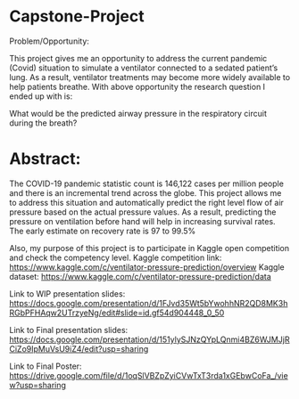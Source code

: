 # Capstone-Project
Problem/Opportunity:

This project gives me an opportunity to address the current pandemic (Covid) situation to simulate a ventilator connected to a sedated patient’s lung. As a result, ventilator treatments may become more widely available to help patients breathe. With above opportunity the research question I ended up with is:

What would be the predicted airway pressure in the respiratory circuit during the breath?

# Abstract:

The COVID-19 pandemic statistic count is 146,122 cases per million people and there is an incremental trend across the globe.
This project allows me to address this situation and automatically predict the right level flow of air pressure based on the actual pressure values.
As a result, predicting the pressure on ventilation before hand will help in increasing survival rates. The early estimate on recovery rate is 97 to 99.5% 

Also, my purpose of this project is to participate in Kaggle open competition and check the competency level. 
Kaggle competition link: https://www.kaggle.com/c/ventilator-pressure-prediction/overview 
Kaggle dataset: https://www.kaggle.com/c/ventilator-pressure-prediction/data 

Link to WIP presentation slides: https://docs.google.com/presentation/d/1FJvd35Wt5bYwohhNR2QD8MK3hRGbPFHAqw2UTrzyeNg/edit#slide=id.gf54d904448_0_50 

Link to Final presentation slides: https://docs.google.com/presentation/d/151ylySJNzQYpLQnmi4BZ6WJMJjRCiZo9IpMuVsU9iZ4/edit?usp=sharing

Link to Final Poster: https://drive.google.com/file/d/1oqSlVBZpZyiCVwTxT3rda1xGEbwCoFa_/view?usp=sharing 
